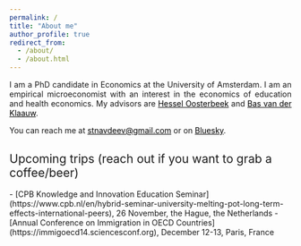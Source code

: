 ```yaml
---
permalink: /
title: "About me"
author_profile: true
redirect_from: 
  - /about/
  - /about.html
---
```


<p align="justify">  
I am a PhD candidate in Economics at the University of Amsterdam. I am an empirical microeconomist with an interest in the economics of education and health economics. My advisors are <a href="https://oosterbeek.economists.nl" style="color: black;">Hessel Oosterbeek</a> and <a href="https://research.vu.nl/en/persons/bas-van-der-klaauw" style="color: black;">Bas van der Klaauw</a>.
</p>
<p align="justify">
</p>
<p align="justify">
You can reach me at <a href="mailto:stnavdeev@gmail.com" style="color: black;">stnavdeev@gmail.com</a> or on <a href="https://bsky.app/profile/stnavdeev.bsky.social" style="color: black;">Bluesky</a>. 
</p>

<h2 style="margin-top: 30px; font-weight: normal;">Upcoming trips (reach out if you want to grab a coffee/beer)</h2>
- [CPB Knowledge and Innovation Education Seminar](https://www.cpb.nl/en/hybrid-seminar-university-melting-pot-long-term-effects-international-peers), 26 November, the Hague, the Netherlands
- [Annual Conference on Immigration in OECD Countries](https://immigoecd14.sciencesconf.org), December 12-13, Paris, France
